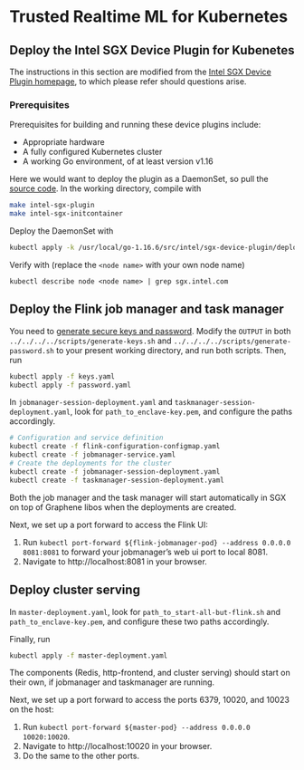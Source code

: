 # Trusted Realtime ML for Kubernetes

## Deploy the Intel SGX Device Plugin for Kubenetes

The instructions in this section are modified from the [Intel SGX Device Plugin homepage][intelSGX], to which please refer should questions arise.

### Prerequisites
Prerequisites for building and running these device plugins include:
- Appropriate hardware
- A fully configured Kubernetes cluster
- A working Go environment, of at least version v1.16

Here we would want to deploy the plugin as a DaemonSet, so pull the [source code][pluginCode]. In the working directory, compile with 
``` bash
make intel-sgx-plugin
make intel-sgx-initcontainer
```
Deploy the DaemonSet with
```bash
kubectl apply -k /usr/local/go-1.16.6/src/intel/sgx-device-plugin/deployments/sgx_plugin/overlays/epc-register/
```
Verify with (replace the `<node name>` with your own node name)
```
kubectl describe node <node name> | grep sgx.intel.com
```

## Deploy the Flink job manager and task manager
You need to [generate secure keys and password][keysNpassword]. Modify the `OUTPUT` in both `../../../../scripts/generate-keys.sh` and `../../../../scripts/generate-password.sh` to your present working directory, and run both scripts. Then, run
``` bash
kubectl apply -f keys.yaml
kubectl apply -f password.yaml
```
In `jobmanager-session-deployment.yaml` and `taskmanager-session-deployment.yaml`, look for `path_to_enclave-key.pem`, and configure the paths accordingly. 

```bash
# Configuration and service definition
kubectl create -f flink-configuration-configmap.yaml
kubectl create -f jobmanager-service.yaml
# Create the deployments for the cluster
kubectl create -f jobmanager-session-deployment.yaml
kubectl create -f taskmanager-session-deployment.yaml
```

Both the job manager and the task manager will start automatically in SGX on top of Graphene libos when the deployments are created.

Next, we set up a port forward to access the Flink UI:
1. Run `kubectl port-forward ${flink-jobmanager-pod} --address 0.0.0.0 8081:8081` to forward your jobmanager’s web ui port to local 8081.
2. Navigate to http://localhost:8081 in your browser.

## Deploy cluster serving
In `master-deployment.yaml`, look for `path_to_start-all-but-flink.sh` and `path_to_enclave-key.pem`, and configure these two paths accordingly. 

Finally, run 
```bash
kubectl apply -f master-deployment.yaml
```
The components (Redis, http-frontend, and cluster serving) should start on their own, if jobmanager and taskmanager are running.

Next, we set up a port forward to access the ports 6379, 10020, and 10023 on the host:
1. Run `kubectl port-forward ${master-pod} --address 0.0.0.0 10020:10020`.
2. Navigate to http://localhost:10020 in your browser.
3. Do the same to the other ports.

[intelSGX]: https://intel.github.io/intel-device-plugins-for-kubernetes/cmd/sgx_plugin/README.html
[pluginCode]: https://github.com/intel/intel-device-plugins-for-kubernetes
[keysNpassword]: https://github.com/intel-analytics/analytics-zoo/tree/master/ppml/trusted-realtime-ml/scala/docker-graphene#prepare-the-keys
